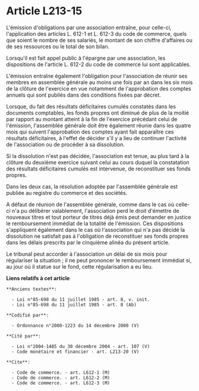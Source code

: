 # Article L213-15

L'émission d'obligations par une association entraîne, pour celle-ci, l'application des articles L. 612-1 et L. 612-3 du code
de commerce, quels que soient le nombre de ses salariés, le montant de son chiffre d'affaires ou de ses ressources ou le
total de son bilan.

Lorsqu'il est fait appel public à l'épargne par une association, les dispositions de l'article L. 612-2 du code de commerce
lui sont applicables.

L'émission entraîne également l'obligation pour l'association de réunir ses membres en assemblée générale au moins une fois
par an dans les six mois de la clôture de l'exercice en vue notamment de l'approbation des comptes annuels qui sont publiés
dans des conditions fixées par décret.

Lorsque, du fait des résultats déficitaires cumulés constatés dans les documents comptables, les fonds propres ont diminué de
plus de la moitié par rapport au montant atteint à la fin de l'exercice précédant celui de l'émission, l'assemblée générale
doit être également réunie dans les quatre mois qui suivent l'approbation des comptes ayant fait apparaître ces résultats
déficitaires, à l'effet de décider s'il y a lieu de continuer l'activité de l'association ou de procéder à sa dissolution.

Si la dissolution n'est pas décidée, l'association est tenue, au plus tard à la clôture du deuxième exercice suivant celui au
cours duquel la constatation des résultats déficitaires cumulés est intervenue, de reconstituer ses fonds propres.

Dans les deux cas, la résolution adoptée par l'assemblée générale est publiée au registre du commerce et des sociétés.

A défaut de réunion de l'assemblée générale, comme dans le cas où celle-ci n'a pu délibérer valablement, l'association perd
le droit d'émettre de nouveaux titres et tout porteur de titres déjà émis peut demander en justice le remboursement immédiat
de la totalité de l'émission. Ces dispositions s'appliquent également dans le cas où l'association qui n'a pas décidé la
dissolution ne satisfait pas à l'obligation de reconstituer ses fonds propres dans les délais prescrits par le cinquième
alinéa du présent article.

Le tribunal peut accorder à l'association un délai de six mois pour régulariser la situation ; il ne peut prononcer le
remboursement immédiat si, au jour où il statue sur le fond, cette régularisation a eu lieu.

**Liens relatifs à cet article**

	**Anciens textes**:

	  - Loi n°85-698 du 11 juillet 1985 - art. 8, v. init.
	  - Loi n°85-698 du 11 juillet 1985 - art. 8 (Ab)

	**Codifié par**:

	  - Ordonnance n°2000-1223 du 14 décembre 2000 (V)

	**Cité par**:

	  - Loi n°2004-1485 du 30 décembre 2004 - art. 107 (V)
	  - Code monétaire et financier - art. L213-20 (V)

	**Cite**:

	  - Code de commerce. - art. L612-1 (M)
	  - Code de commerce. - art. L612-2 (M)
	  - Code de commerce. - art. L612-3 (M)
